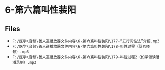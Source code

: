 # 6-第六篇叫性装阳

## Files

- `F:/医学\音频\善人道播放器文件内容\6-第六篇叫性装阳\177-“五行问性法”介绍.mp3`
- `F:/医学\音频\善人道播放器文件内容\6-第六篇叫性装阳\178-叫性过程（耿老师领）.mp3`
- `F:/医学\音频\善人道播放器文件内容\6-第六篇叫性装阳\179-叫性过程2（如学领读潘潘录制）.mp3`
